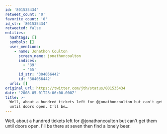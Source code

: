 ```yaml
---
id: '801535434'
retweet_count: '0'
favorite_count: '0'
id_str: '801535434'
retweeted: false
entities:
  hashtags: []
  symbols: []
  user_mentions:
    - name: Jonathon Coulton
      screen_name: jonathoncoulton
      indices:
        - '39'
        - '55'
      id_str: '304056442'
      id: '304056442'
  urls: []
original_url: https://twitter.com/jth/status/801535434
date: '2008-05-01T23:06:00.000Z'
title: >-
  Well, about a hundred tickets left for @jonathoncoulton but can't get them
  until doors open. I'll be…
---
```


Well, about a hundred tickets left for @jonathoncoulton but can't get them until doors open. I'll be there at seven then find a lonely beer.